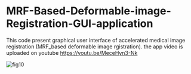 # MRF-Based-Deformable-image-Registration-GUI-application
This code present graphical user interface of accelerated medical image registration (MRF_based deformable image rgistration).
the app video is uploaded on youtube https://youtu.be/MeceHyn3-Nk


![fig10](https://github.com/user-attachments/assets/713be5a5-8bb8-47a0-a3c3-7de35a1b1670)

